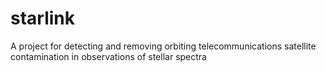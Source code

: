 # starlink

A project for detecting and removing orbiting telecommunications satellite contamination in observations of stellar spectra
